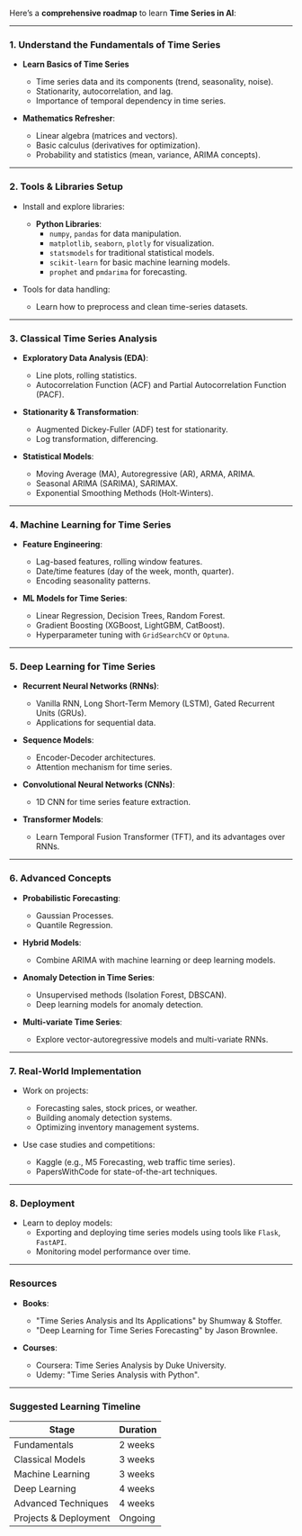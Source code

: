 Here’s a **comprehensive roadmap** to learn **Time Series in AI**:

---

### **1. Understand the Fundamentals of Time Series**
- **Learn Basics of Time Series**  
  - Time series data and its components (trend, seasonality, noise).
  - Stationarity, autocorrelation, and lag.
  - Importance of temporal dependency in time series.

- **Mathematics Refresher**:
  - Linear algebra (matrices and vectors).
  - Basic calculus (derivatives for optimization).
  - Probability and statistics (mean, variance, ARIMA concepts).

---

### **2. Tools & Libraries Setup**
- Install and explore libraries:
  - **Python Libraries**:
    - `numpy`, `pandas` for data manipulation.
    - `matplotlib`, `seaborn`, `plotly` for visualization.
    - `statsmodels` for traditional statistical models.
    - `scikit-learn` for basic machine learning models.
    - `prophet` and `pmdarima` for forecasting.

- Tools for data handling:
  - Learn how to preprocess and clean time-series datasets.

---

### **3. Classical Time Series Analysis**
- **Exploratory Data Analysis (EDA)**:
  - Line plots, rolling statistics.
  - Autocorrelation Function (ACF) and Partial Autocorrelation Function (PACF).

- **Stationarity & Transformation**:
  - Augmented Dickey-Fuller (ADF) test for stationarity.
  - Log transformation, differencing.

- **Statistical Models**:
  - Moving Average (MA), Autoregressive (AR), ARMA, ARIMA.
  - Seasonal ARIMA (SARIMA), SARIMAX.
  - Exponential Smoothing Methods (Holt-Winters).

---

### **4. Machine Learning for Time Series**
- **Feature Engineering**:
  - Lag-based features, rolling window features.
  - Date/time features (day of the week, month, quarter).
  - Encoding seasonality patterns.

- **ML Models for Time Series**:
  - Linear Regression, Decision Trees, Random Forest.
  - Gradient Boosting (XGBoost, LightGBM, CatBoost).
  - Hyperparameter tuning with `GridSearchCV` or `Optuna`.

---

### **5. Deep Learning for Time Series**
- **Recurrent Neural Networks (RNNs)**:
  - Vanilla RNN, Long Short-Term Memory (LSTM), Gated Recurrent Units (GRUs).
  - Applications for sequential data.

- **Sequence Models**:
  - Encoder-Decoder architectures.
  - Attention mechanism for time series.

- **Convolutional Neural Networks (CNNs)**:
  - 1D CNN for time series feature extraction.

- **Transformer Models**:
  - Learn Temporal Fusion Transformer (TFT), and its advantages over RNNs.

---

### **6. Advanced Concepts**
- **Probabilistic Forecasting**:
  - Gaussian Processes.
  - Quantile Regression.

- **Hybrid Models**:
  - Combine ARIMA with machine learning or deep learning models.

- **Anomaly Detection in Time Series**:
  - Unsupervised methods (Isolation Forest, DBSCAN).
  - Deep learning models for anomaly detection.

- **Multi-variate Time Series**:
  - Explore vector-autoregressive models and multi-variate RNNs.

---

### **7. Real-World Implementation**
- Work on projects:
  - Forecasting sales, stock prices, or weather.
  - Building anomaly detection systems.
  - Optimizing inventory management systems.

- Use case studies and competitions:
  - Kaggle (e.g., M5 Forecasting, web traffic time series).
  - PapersWithCode for state-of-the-art techniques.

---

### **8. Deployment**
- Learn to deploy models:
  - Exporting and deploying time series models using tools like `Flask`, `FastAPI`.
  - Monitoring model performance over time.

---

### **Resources**
- **Books**:
  - "Time Series Analysis and Its Applications" by Shumway & Stoffer.
  - "Deep Learning for Time Series Forecasting" by Jason Brownlee.

- **Courses**:
  - Coursera: Time Series Analysis by Duke University.
  - Udemy: "Time Series Analysis with Python".

---

### Suggested Learning Timeline
| **Stage**                     | **Duration** |
|-------------------------------|--------------|
| Fundamentals                  | 2 weeks      |
| Classical Models              | 3 weeks      |
| Machine Learning              | 3 weeks      |
| Deep Learning                 | 4 weeks      |
| Advanced Techniques           | 4 weeks      |
| Projects & Deployment         | Ongoing      |

